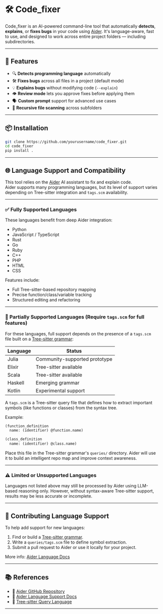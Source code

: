 # 🛠 Code_fixer

Code_fixer is an AI-powered command-line tool that automatically **detects**, **explains**, or **fixes bugs** in your code using [Aider](https://github.com/paulgb/aider). It's language-aware, fast to use, and designed to work across entire project folders — including subdirectories.

---

## 🚀 Features

- 🔍 **Detects programming language** automatically  
- 🛠 **Fixes bugs** across all files in a project (default mode)  
- 💡 **Explains bugs** without modifying code (`--explain`)  
- 👁️ **Review mode** lets you approve fixes before applying them  
- 🗣️ **Custom prompt** support for advanced use cases  
- 📁 **Recursive file scanning** across subfolders  

---

## 📦 Installation

```bash
git clone https://github.com/yourusername/code_fixer.git
cd code_fixer
pip install .
```

---

## 🌐 Language Support and Compatibility

This tool relies on the [Aider](https://aider.chat) AI assistant to fix and explain code.  
Aider supports many programming languages, but its level of support varies depending on Tree-sitter integration and `tags.scm` availability.

---

### ✅ Fully Supported Languages

These languages benefit from deep Aider integration:

- Python  
- JavaScript / TypeScript  
- Rust  
- Go  
- Ruby  
- C++  
- PHP  
- HTML  
- CSS  

Features include:
- Full Tree-sitter-based repository mapping
- Precise function/class/variable tracking
- Structured editing and refactoring

---

### 🧩 Partially Supported Languages (Require `tags.scm` for full features)

For these languages, full support depends on the presence of a `tags.scm` file built on a [Tree-sitter grammar](https://tree-sitter.github.io/tree-sitter/):

| Language   | Status                        |
|------------|-------------------------------|
| Julia      | Community-supported prototype |
| Elixir     | Tree-sitter available         |
| Scala      | Tree-sitter available         |
| Haskell    | Emerging grammar              |
| Kotlin     | Experimental support          |

A `tags.scm` is a Tree-sitter query file that defines how to extract important symbols (like functions or classes) from the syntax tree.

Example:
```scheme
(function_definition
  name: (identifier) @function.name)

(class_definition
  name: (identifier) @class.name)
```

Place this file in the Tree-sitter grammar's `queries/` directory. Aider will use it to build an intelligent repo map and improve context awareness.

---

### ⚠️ Limited or Unsupported Languages

Languages not listed above may still be processed by Aider using LLM-based reasoning only. However, without syntax-aware Tree-sitter support, results may be less accurate or incomplete.

---

## 🧠 Contributing Language Support

To help add support for new languages:

1. Find or build a [Tree-sitter grammar](https://github.com/tree-sitter).
2. Write a `queries/tags.scm` file to define symbol extraction.
3. Submit a pull request to Aider or use it locally for your project.

More info: [Aider Language Docs](https://aider.chat/docs/languages.html#contributing-tags-scm)

---

## 📚 References

- 🤖 [Aider GitHub Repository](https://github.com/paulgb/aider)
- 📄 [Aider Language Support Docs](https://aider.chat/docs/languages.html)
- 🧵 [Tree-sitter Query Language](https://tree-sitter.github.io/tree-sitter/using-parsers#query-syntax)

---
